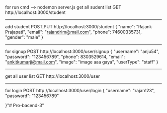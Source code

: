 
for run cmd  --> nodemon server.js
get all sudent list
GET
http://localhost:3000/student
*************
add student
POST,PUT
http://localhost:3000/student
{
  "name": "Rajank  Prajapati",
  "email": "rajandrim@mail.com",
  "phone": 74600335731,
  "gender": "male"
}
*********

for signup
POST
http://localhost:3000/user/signup
{
  "username": "anju54",
  "password": "123456789",
  "phone": 8303529614,
  "email": "ankitkumarji@mail.com",
  "image": "image aaa gaya",
  "userType": "staff"
}
*************
get all user list
GET 
http://localhost:3000/user

*************
for login 
POST 
http://localhost:3000/user/login
{
  "username": "rajan123",
  "password": "123456789"
  
}"# Pro-bacend-3" 
